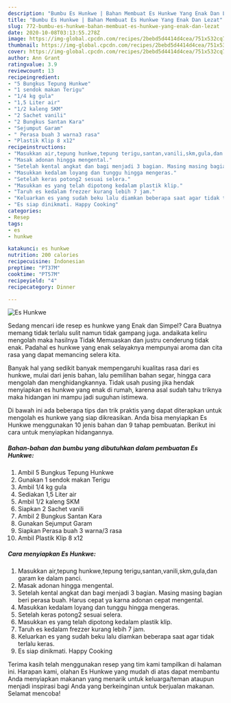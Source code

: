 ```yaml
---
description: "Bumbu Es Hunkwe | Bahan Membuat Es Hunkwe Yang Enak Dan Lezat"
title: "Bumbu Es Hunkwe | Bahan Membuat Es Hunkwe Yang Enak Dan Lezat"
slug: 772-bumbu-es-hunkwe-bahan-membuat-es-hunkwe-yang-enak-dan-lezat
date: 2020-10-08T03:13:55.278Z
image: https://img-global.cpcdn.com/recipes/2bebd5d4414d4cea/751x532cq70/es-hunkwe-foto-resep-utama.jpg
thumbnail: https://img-global.cpcdn.com/recipes/2bebd5d4414d4cea/751x532cq70/es-hunkwe-foto-resep-utama.jpg
cover: https://img-global.cpcdn.com/recipes/2bebd5d4414d4cea/751x532cq70/es-hunkwe-foto-resep-utama.jpg
author: Ann Grant
ratingvalue: 3.9
reviewcount: 13
recipeingredient:
- "5 Bungkus Tepung Hunkwe"
- "1 sendok makan Terigu"
- "1/4 kg gula"
- "1,5 Liter air"
- "1/2 kaleng SKM"
- "2 Sachet vanili"
- "2 Bungkus Santan Kara"
- "Sejumput Garam"
- " Perasa buah 3 warna3 rasa"
- "Plastik Klip 8 x12"
recipeinstructions:
- "Masukkan air,tepung hunkwe,tepung terigu,santan,vanili,skm,gula,dan garam ke dalam panci."
- "Masak adonan hingga mengental."
- "Setelah kental angkat dan bagi menjadi 3 bagian. Masing masing bagian beri perasa buah. Harus cepat ya karna adonan cepat mengental."
- "Masukkan kedalam loyang dan tunggu hingga mengeras."
- "Setelah keras potong2 sesuai selera."
- "Masukkan es yang telah dipotong kedalam plastik klip."
- "Taruh es kedalam frezzer kurang lebih 7 jam."
- "Keluarkan es yang sudah beku lalu diamkan beberapa saat agar tidak terlalu keras."
- "Es siap dinikmati. Happy Cooking"
categories:
- Resep
tags:
- es
- hunkwe

katakunci: es hunkwe 
nutrition: 200 calories
recipecuisine: Indonesian
preptime: "PT37M"
cooktime: "PT57M"
recipeyield: "4"
recipecategory: Dinner

---
```



![Es Hunkwe](https://img-global.cpcdn.com/recipes/2bebd5d4414d4cea/751x532cq70/es-hunkwe-foto-resep-utama.jpg)

Sedang mencari ide resep es hunkwe yang Enak dan Simpel? Cara Buatnya memang tidak terlalu sulit namun tidak gampang juga. andaikata keliru mengolah maka hasilnya Tidak Memuaskan dan justru cenderung tidak enak. Padahal es hunkwe yang enak selayaknya mempunyai aroma dan cita rasa yang dapat memancing selera kita.

Banyak hal yang sedikit banyak mempengaruhi kualitas rasa dari es hunkwe, mulai dari jenis bahan, lalu pemilihan bahan segar, hingga cara mengolah dan menghidangkannya. Tidak usah pusing jika hendak menyiapkan es hunkwe yang enak di rumah, karena asal sudah tahu triknya maka hidangan ini mampu jadi suguhan istimewa.




Di bawah ini ada beberapa tips dan trik praktis yang dapat diterapkan untuk mengolah es hunkwe yang siap dikreasikan. Anda bisa menyiapkan Es Hunkwe menggunakan 10 jenis bahan dan 9 tahap pembuatan. Berikut ini cara untuk menyiapkan hidangannya.

<!--inarticleads1-->

##### Bahan-bahan dan bumbu yang dibutuhkan dalam pembuatan Es Hunkwe:

1. Ambil 5 Bungkus Tepung Hunkwe
1. Gunakan 1 sendok makan Terigu
1. Ambil 1/4 kg gula
1. Sediakan 1,5 Liter air
1. Ambil 1/2 kaleng SKM
1. Siapkan 2 Sachet vanili
1. Ambil 2 Bungkus Santan Kara
1. Gunakan Sejumput Garam
1. Siapkan  Perasa buah 3 warna/3 rasa
1. Ambil Plastik Klip 8 x12




<!--inarticleads2-->

##### Cara menyiapkan Es Hunkwe:

1. Masukkan air,tepung hunkwe,tepung terigu,santan,vanili,skm,gula,dan garam ke dalam panci.
1. Masak adonan hingga mengental.
1. Setelah kental angkat dan bagi menjadi 3 bagian. Masing masing bagian beri perasa buah. Harus cepat ya karna adonan cepat mengental.
1. Masukkan kedalam loyang dan tunggu hingga mengeras.
1. Setelah keras potong2 sesuai selera.
1. Masukkan es yang telah dipotong kedalam plastik klip.
1. Taruh es kedalam frezzer kurang lebih 7 jam.
1. Keluarkan es yang sudah beku lalu diamkan beberapa saat agar tidak terlalu keras.
1. Es siap dinikmati. Happy Cooking




Terima kasih telah menggunakan resep yang tim kami tampilkan di halaman ini. Harapan kami, olahan Es Hunkwe yang mudah di atas dapat membantu Anda menyiapkan makanan yang menarik untuk keluarga/teman ataupun menjadi inspirasi bagi Anda yang berkeinginan untuk berjualan makanan. Selamat mencoba!
